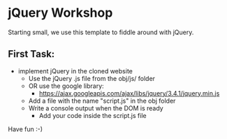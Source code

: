 # jQuery Workshop
Starting small, we use this template to fiddle around with jQuery.

## First Task:
- implement jQuery in the cloned website
    - Use the jQuery .js file from the obj/js/ folder
    - OR use the google library:
        - https://ajax.googleapis.com/ajax/libs/jquery/3.4.1/jquery.min.js
    - Add a file with the name "script.js" in the obj folder
    - Write a console output when the DOM is ready
        - Add your code inside the script.js file

Have fun :-)